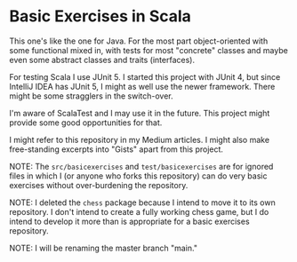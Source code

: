 # Basic Exercises in Scala

This one's like the one for Java. For the most part object-oriented with some 
functional mixed in, with tests for most "concrete" classes and maybe even some 
abstract classes and traits (interfaces).

For testing Scala I use JUnit 5. I started this project with JUnit 4, but since 
IntelliJ IDEA has JUnit 5, I might as well use the newer framework. There might 
be some stragglers in the switch-over.

I'm aware of ScalaTest and I may use it in the future. This project might 
provide some good opportunities for that.

I might refer to this repository in my Medium articles. I might also make 
free-standing excerpts into "Gists" apart from this project.

NOTE: The `src/basicexercises` and `test/basicexercises` are for ignored files 
in which I (or anyone who forks this repository) can do very basic exercises 
without over-burdening the repository. 

NOTE: I deleted the `chess` package because I intend to move it to its own 
repository. I don't intend to create a fully working chess game, but I do 
intend to develop it more than is appropriate for a basic exercises repository.

NOTE: I will be renaming the master branch "main."
